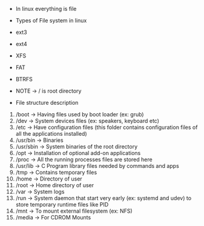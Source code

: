 * In linux everything is file

- Types of File system in linux
* ext3
* ext4
* XFS
* FAT 
* BTRFS 

* NOTE -> / is root directory

* File structure description
1. /boot -> Having files used by boot loader (ex: grub)
2. /dev -> System devices files (ex: speakers, keyboard etc)
3. /etc -> Have configuration files (this folder contains configuration files of all the applications installed)
4. /usr/bin -> Binaries
5. /usr/sbin -> System binaries of the root directory
6. /opt -> Installation of optional add-on applications
7. /proc -> All the running processes files are stored here
8. /usr/lib -> C Program library files needed by commands and apps
9. /tmp -> Contains temporary files
10. /home -> Directory of user
11. /root -> Home directory of user
12. /var -> System logs
13. /run -> System daemon that start very early (ex: systemd and udev) to store temporary runtime files like PID
14. /mnt ->  To mount external filesystem (ex: NFS)
15. /media -> For CDROM Mounts 
